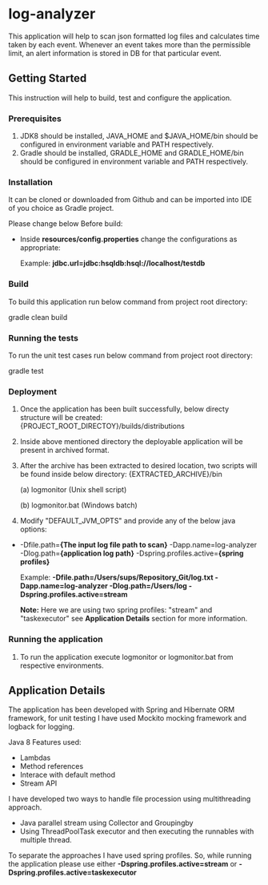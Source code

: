# log-analyzer
This application will help to scan json formatted log files and calculates time taken by each event.
Whenever an event takes more than the permissible limit, an alert information is stored in DB for that particular event.   

## Getting Started
This instruction will help to build, test and configure the application. 

### Prerequisites
1. JDK8 should be installed, JAVA_HOME and $JAVA_HOME/bin should be configured in environment variable and PATH respectively.
2. Gradle should be installed, GRADLE_HOME and GRADLE_HOME/bin should be configured in environment variable and PATH respectively.

### Installation
It can be cloned or downloaded from Github and can be imported into IDE of you choice as Gradle project.

Please change below Before build:
- Inside **resources/config.properties** change the configurations as appropriate:

    Example: **jdbc.url=jdbc:hsqldb:hsql://localhost/testdb**

### Build
To build this application run below command from project root directory:

gradle clean build

### Running the tests
To run the unit test cases run below command from project root directory:

gradle test

### Deployment
1. Once the application has been built successfully, below directy structure will be created:
{PROJECT_ROOT_DIRECTOY}/builds/distributions
2. Inside above mentioned directory the deployable application will be present in archived format.
3. After the archive has been extracted to desired location, two scripts will be found inside below directory:
{EXTRACTED_ARCHIVE}/bin

    (a) logmonitor (Unix shell script)
    
    (b) logmonitor.bat (Windows batch)
4. Modify "DEFAULT_JVM_OPTS" and provide any of the below java options:
- -Dfile.path=**{The input log file path to scan}** -Dapp.name=log-analyzer -Dlog.path=**{application log path}** -Dspring.profiles.active=**{spring profiles}**

    Example: **-Dfile.path=/Users/sups/Repository_Git/log.txt -Dapp.name=log-analyzer -Dlog.path=/Users/log -Dspring.profiles.active=stream**
    
    **Note:** Here we are using two spring profiles: "stream" and "taskexecutor" see **Application Details** section for more information.
    

 

### Running the application
1. To run the application execute logmonitor or logmonitor.bat from respective environments.

## Application Details
The application has been developed with Spring and Hibernate ORM framework, for unit testing I have used Mockito mocking framework
and logback for logging.

Java 8 Features used:
- Lambdas
- Method references
- Interace with default method
- Stream API

I have developed two ways to handle file procession using multithreading approach.
- Java parallel stream using Collector and Groupingby
- Using ThreadPoolTask executor and then executing the runnables with multiple thread.

To separate the approaches I have used spring profiles.
So, while running the application please use either **-Dspring.profiles.active=stream** or **-Dspring.profiles.active=taskexecutor**  